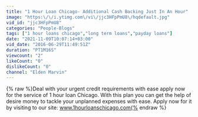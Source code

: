 ```yaml
---
title: "1 Hour Loan Chicago- Additional Cash Backing Just In An Hour"
image: "https:\/\/i.ytimg.com\/vi\/jjc3HFpPmU8\/hqdefault.jpg"
vid_id: "jjc3HFpPmU8"
categories: "People-Blogs"
tags: ["1 hour loans chicago","long term loans","payday loans"]
date: "2021-11-09T10:07:14+03:00"
vid_date: "2016-06-29T11:49:51Z"
duration: "PT1M16S"
viewcount: "2"
likeCount: "0"
dislikeCount: "0"
channel: "Elden Marvin"
---
```

{% raw %}Deal with your urgent credit requirements with ease apply now for the service of 1 hour loan Chicago. With this plan you can get the help of desire money to tackle your unplanned expenses with ease. Apply now for it by visiting to our site: www.1hourloanschicago.com{% endraw %}
